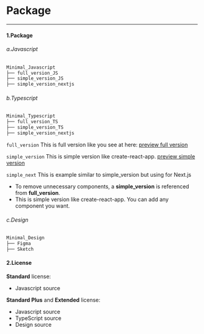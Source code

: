 # Package

---

#### 1.Package

###### a.Javascript

```sh
Minimal_Javascript
├── full_version_JS
├── simple_version_JS
├── simple_version_nextjs
```

###### b.Typescript

```sh
Minimal_Typescript
├── full_version_TS
├── simple_version_TS
├── simple_version_nextjs
```

`full_version` This is full version like you see at here: [preview full version](https://minimals.cc/)

`simple_version` This is simple version like create-react-app. [preview simple version](https://minimal-simple.netlify.app/)

`simple_next` This is example similar to simple_version but using for Next.js

- To remove unnecessary components, a **simple_version** is referenced from **full_version**.
- This is simple version like create-react-app. You can add any component you want.

###### c.Design

```sh
Minimal_Design
├── Figma
├── Sketch
```

#### 2.License

**Standard** license:

- Javascript source

**Standard Plus** and **Extended** license:

- Javascript source
- TypeScript source
- Design source

